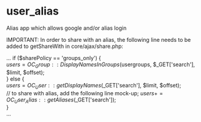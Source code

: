user_alias
==========

Alias app which allows google and/or alias login


IMPORTANT:
In order to share with an alias, the following line needs to be added to getShareWith in core/ajax/share.php:

...
  if ($sharePolicy == 'groups_only') {                                                                        
    $users = OC_Group::DisplayNamesInGroups($usergroups, $_GET['search'], $limit, $offset);                 
  } else {                                                                                                    
    $users = OC_User::getDisplayNames($_GET['search'], $limit, $offset);                                    
    // to share with alias, add the following line mock-up; 
    $users += OC_User_Alias::getAliases($_GET['search']);                                  
  }                                                                                                           
...
